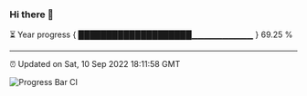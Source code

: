 ### Hi there 👋

⏳ Year progress { ████████████████████▁▁▁▁▁▁▁▁▁▁ } 69.25 %

---

⏰ Updated on Sat, 10 Sep 2022 18:11:58 GMT

![Progress Bar CI](https://github.com/Shyam-Makwana/GitHub-Actions-Demo/workflows/Progress%20Bar%20CI/badge.svg)
